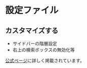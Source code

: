 # 設定ファイル
## カスタマイズする
- サイドバーの階層設定
- 右上の検索ボックスの無効化等

[公式ページ](https://vuepress.vuejs.org/default-theme-config/)に詳しく掲載されています。